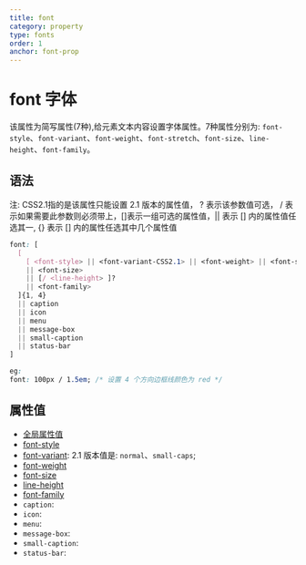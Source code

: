 ```yaml
---
title: font
category: property
type: fonts
order: 1
anchor: font-prop
---
```


# font 字体

该属性为简写属性(7种),给元素文本内容设置字体属性。7种属性分别为: `font-style`、`font-variant`、`font-weight`、`font-stretch`、`font-size`、`line-height`、`font-family`。

## 语法

注: CSS2.1指的是该属性只能设置 2.1 版本的属性值， ? 表示该参数值可选， / 表示如果需要此参数则必须带上，[]表示一组可选的属性值，|| 表示 [] 内的属性值任选其一, {} 表示 [] 内的属性任选其中几个属性值

```css
font: [
  [
    [ <font-style> || <font-variant-CSS2.1> || <font-weight> || <font-stretch> ]?
    || <font-size>
    || [/ <line-height> ]?
    || <font-family>
  ]{1, 4}
  || caption
  || icon
  || menu
  || message-box
  || small-caption
  || status-bar
]

eg:
font: 100px / 1.5em; /* 设置 4 个方向边框线颜色为 red */
```

## 属性值

* [全局属性值](/front-end/CSS/values#anchor-值类型)
* [font-style](/front-end/CSS/property/fonts/font-style)
* [font-variant](/front-end/CSS/property/fonts/font-variant): 2.1 版本值是: `normal`、`small-caps`;
* [font-weight](/front-end/CSS/property/fonts/font-weight)
* [font-size](/front-end/CSS/property/fonts/font-size)
* [line-height](/front-end/CSS/property/CSS22/line-height)
* [font-family](/front-end/CSS/property/fonts/font-family)
* `caption`:
* `icon`:
* `menu`:
* `message-box`:
* `small-caption`:
* `status-bar`:
